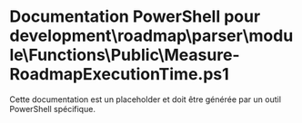 # Documentation PowerShell pour development\roadmap\parser\module\Functions\Public\Measure-RoadmapExecutionTime.ps1

Cette documentation est un placeholder et doit être générée par un outil PowerShell spécifique.
